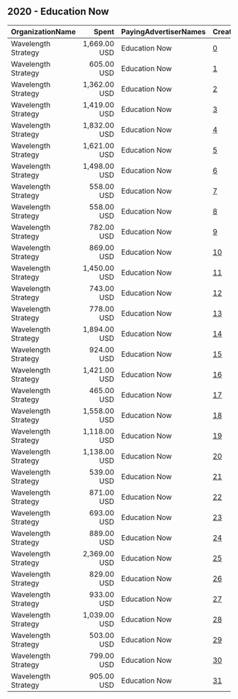 ## 2020 - Education Now 
|OrganizationName|Spent|PayingAdvertiserNames|CreativeUrls|Impressions|Genders|AgeBrackets|CountryCodes|BillingAddresses|CandidateBallotInformation|
|:---|---:|:---|:---|---:|:---|:---|:---|:---|:---|
|Wavelength Strategy|1,669.00 USD|Education Now|[0](https://www.snap.com/political-ads/asset/1a19ac1b688c65e131ee9fd3301d94ab9236fa767a8d73ce02c21f48bc1acd05?mediaType=mp4)|115,615||18+|united states|US|Education Now|
|Wavelength Strategy|605.00 USD|Education Now|[1](https://www.snap.com/political-ads/asset/1a19ac1b688c65e131ee9fd3301d94ab9236fa767a8d73ce02c21f48bc1acd05?mediaType=mp4)|43,660||18+|united states|US|Education Now|
|Wavelength Strategy|1,362.00 USD|Education Now|[2](https://www.snap.com/political-ads/asset/784ffdbf1581c43e3f876a22c32db9dcc87e312f03b71e0e98bea959e0be795f?mediaType=jpg)|95,560||18+|united states|US|Education Now|
|Wavelength Strategy|1,419.00 USD|Education Now|[3](https://www.snap.com/political-ads/asset/4c02866dfbddabc1571a96fd2a162fce1ceff4becb9b45360e0947fde4e20bcc?mediaType=mp4)|99,789||18+|united states|US|Education Now|
|Wavelength Strategy|1,832.00 USD|Education Now|[4](https://www.snap.com/political-ads/asset/4c02866dfbddabc1571a96fd2a162fce1ceff4becb9b45360e0947fde4e20bcc?mediaType=mp4)|123,273||18+|united states|US|Education Now|
|Wavelength Strategy|1,621.00 USD|Education Now|[5](https://www.snap.com/political-ads/asset/1a19ac1b688c65e131ee9fd3301d94ab9236fa767a8d73ce02c21f48bc1acd05?mediaType=mp4)|117,869||18+|united states|US|Education Now|
|Wavelength Strategy|1,498.00 USD|Education Now|[6](https://www.snap.com/political-ads/asset/1a19ac1b688c65e131ee9fd3301d94ab9236fa767a8d73ce02c21f48bc1acd05?mediaType=mp4)|108,752||18+|united states|US|Education Now|
|Wavelength Strategy|558.00 USD|Education Now|[7](https://www.snap.com/political-ads/asset/3b5aaac8b242a693ba2660cbadbb1199be8ad1535cf7c90b3d99446f175f1d9d?mediaType=jpg)|38,613||18+|united states|US|Education Now|
|Wavelength Strategy|558.00 USD|Education Now|[8](https://www.snap.com/political-ads/asset/784ffdbf1581c43e3f876a22c32db9dcc87e312f03b71e0e98bea959e0be795f?mediaType=jpg)|37,937||18+|united states|US|Education Now|
|Wavelength Strategy|782.00 USD|Education Now|[9](https://www.snap.com/political-ads/asset/3b5aaac8b242a693ba2660cbadbb1199be8ad1535cf7c90b3d99446f175f1d9d?mediaType=jpg)|63,877||18+|united states|US|Education Now|
|Wavelength Strategy|869.00 USD|Education Now|[10](https://www.snap.com/political-ads/asset/1a19ac1b688c65e131ee9fd3301d94ab9236fa767a8d73ce02c21f48bc1acd05?mediaType=mp4)|57,631||18+|united states|US|Education Now|
|Wavelength Strategy|1,450.00 USD|Education Now|[11](https://www.snap.com/political-ads/asset/4c02866dfbddabc1571a96fd2a162fce1ceff4becb9b45360e0947fde4e20bcc?mediaType=mp4)|115,832||18+|united states|US|Education Now|
|Wavelength Strategy|743.00 USD|Education Now|[12](https://www.snap.com/political-ads/asset/1a19ac1b688c65e131ee9fd3301d94ab9236fa767a8d73ce02c21f48bc1acd05?mediaType=mp4)|56,317||18+|united states|US|Education Now|
|Wavelength Strategy|778.00 USD|Education Now|[13](https://www.snap.com/political-ads/asset/3b5aaac8b242a693ba2660cbadbb1199be8ad1535cf7c90b3d99446f175f1d9d?mediaType=jpg)|63,873||18+|united states|US|Education Now|
|Wavelength Strategy|1,894.00 USD|Education Now|[14](https://www.snap.com/political-ads/asset/784ffdbf1581c43e3f876a22c32db9dcc87e312f03b71e0e98bea959e0be795f?mediaType=jpg)|134,919||18+|united states|US|Education Now|
|Wavelength Strategy|924.00 USD|Education Now|[15](https://www.snap.com/political-ads/asset/4c02866dfbddabc1571a96fd2a162fce1ceff4becb9b45360e0947fde4e20bcc?mediaType=mp4)|71,279||18+|united states|US|Education Now|
|Wavelength Strategy|1,421.00 USD|Education Now|[16](https://www.snap.com/political-ads/asset/4c02866dfbddabc1571a96fd2a162fce1ceff4becb9b45360e0947fde4e20bcc?mediaType=mp4)|107,919||18+|united states|US|Education Now|
|Wavelength Strategy|465.00 USD|Education Now|[17](https://www.snap.com/political-ads/asset/3b5aaac8b242a693ba2660cbadbb1199be8ad1535cf7c90b3d99446f175f1d9d?mediaType=jpg)|33,234||18+|united states|US|Education Now|
|Wavelength Strategy|1,558.00 USD|Education Now|[18](https://www.snap.com/political-ads/asset/4c02866dfbddabc1571a96fd2a162fce1ceff4becb9b45360e0947fde4e20bcc?mediaType=mp4)|117,400||18+|united states|US|Education Now|
|Wavelength Strategy|1,118.00 USD|Education Now|[19](https://www.snap.com/political-ads/asset/4c02866dfbddabc1571a96fd2a162fce1ceff4becb9b45360e0947fde4e20bcc?mediaType=mp4)|83,214||18+|united states|US|Education Now|
|Wavelength Strategy|1,138.00 USD|Education Now|[20](https://www.snap.com/political-ads/asset/784ffdbf1581c43e3f876a22c32db9dcc87e312f03b71e0e98bea959e0be795f?mediaType=jpg)|83,850||18+|united states|US|Education Now|
|Wavelength Strategy|539.00 USD|Education Now|[21](https://www.snap.com/political-ads/asset/784ffdbf1581c43e3f876a22c32db9dcc87e312f03b71e0e98bea959e0be795f?mediaType=jpg)|37,495||18+|united states|US|Education Now|
|Wavelength Strategy|871.00 USD|Education Now|[22](https://www.snap.com/political-ads/asset/3b5aaac8b242a693ba2660cbadbb1199be8ad1535cf7c90b3d99446f175f1d9d?mediaType=jpg)|64,039||18+|united states|US|Education Now|
|Wavelength Strategy|693.00 USD|Education Now|[23](https://www.snap.com/political-ads/asset/3b5aaac8b242a693ba2660cbadbb1199be8ad1535cf7c90b3d99446f175f1d9d?mediaType=jpg)|55,115||18+|united states|US|Education Now|
|Wavelength Strategy|889.00 USD|Education Now|[24](https://www.snap.com/political-ads/asset/784ffdbf1581c43e3f876a22c32db9dcc87e312f03b71e0e98bea959e0be795f?mediaType=jpg)|62,456||18+|united states|US|Education Now|
|Wavelength Strategy|2,369.00 USD|Education Now|[25](https://www.snap.com/political-ads/asset/1a19ac1b688c65e131ee9fd3301d94ab9236fa767a8d73ce02c21f48bc1acd05?mediaType=mp4)|162,351||18+|united states|US|Education Now|
|Wavelength Strategy|829.00 USD|Education Now|[26](https://www.snap.com/political-ads/asset/1a19ac1b688c65e131ee9fd3301d94ab9236fa767a8d73ce02c21f48bc1acd05?mediaType=mp4)|65,571||18+|united states|US|Education Now|
|Wavelength Strategy|933.00 USD|Education Now|[27](https://www.snap.com/political-ads/asset/3b5aaac8b242a693ba2660cbadbb1199be8ad1535cf7c90b3d99446f175f1d9d?mediaType=jpg)|73,525||18+|united states|US|Education Now|
|Wavelength Strategy|1,039.00 USD|Education Now|[28](https://www.snap.com/political-ads/asset/784ffdbf1581c43e3f876a22c32db9dcc87e312f03b71e0e98bea959e0be795f?mediaType=jpg)|79,697||18+|united states|US|Education Now|
|Wavelength Strategy|503.00 USD|Education Now|[29](https://www.snap.com/political-ads/asset/3b5aaac8b242a693ba2660cbadbb1199be8ad1535cf7c90b3d99446f175f1d9d?mediaType=jpg)|37,705||18+|united states|US|Education Now|
|Wavelength Strategy|799.00 USD|Education Now|[30](https://www.snap.com/political-ads/asset/784ffdbf1581c43e3f876a22c32db9dcc87e312f03b71e0e98bea959e0be795f?mediaType=jpg)|54,411||18+|united states|US|Education Now|
|Wavelength Strategy|905.00 USD|Education Now|[31](https://www.snap.com/political-ads/asset/4c02866dfbddabc1571a96fd2a162fce1ceff4becb9b45360e0947fde4e20bcc?mediaType=mp4)|69,882||18+|united states|US|Education Now|
